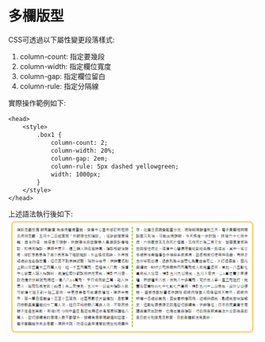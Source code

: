 # 多欄版型
CSS可透過以下屬性變更段落樣式:  
1. column-count: 指定要幾段
2. column-width: 指定欄位寬度
3. column-gap: 指定欄位留白
4. column-rule: 指定分隔線

實際操作範例如下:  
```
<head>
    <style>
        .box1 {
            column-count: 2;
            column-width: 20%;
            column-gap: 2em;
            column-rule: 5px dashed yellowgreen;
            width: 1000px;
        }
    </style>
</head>
```
上述語法執行後如下:  
![Image](https://github.com/EnasVen/HTML/blob/main/HTML_Img11.png)  
